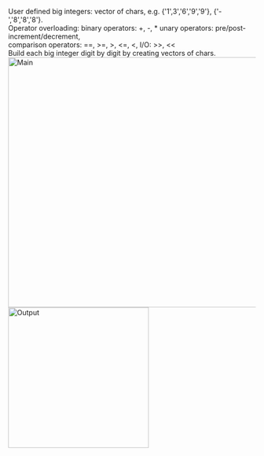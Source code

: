 User defined big integers: vector of chars, e.g. {'1',3','6','9','9'}, {'-','8','8','8'}. <br />
Operator overloading: binary operators: +, -, * unary operators: pre/post-increment/decrement, <br />
comparison operators: ==, >=, >, <=, <, I/O: >>, << <br />
Build each big integer digit by digit by creating vectors of chars.
<img width="509" alt="Main" src="https://github.com/DaL668/BigIntCalculation/assets/100804224/dd67ebf5-7555-4a27-95e4-accfa2acacee">
<img width="286" alt="Output" src="https://github.com/DaL668/BigIntCalculation/assets/100804224/239e0ee8-a07a-440e-b16f-36c01f6c4efb">
